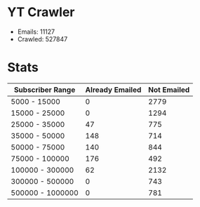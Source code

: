# YT Crawler
- Emails: 11127
- Crawled: 527847

# Stats
| Subscriber Range  | Already Emailed | Not Emailed |
|-------|-------|-------|
| 5000 - 15000 | 0 | 2779 |
| 15000 - 25000 | 0 | 1294 |
| 25000 - 35000 | 47 | 775 |
| 35000 - 50000 | 148 | 714 |
| 50000 - 75000 | 140 | 844 |
| 75000 - 100000 | 176 | 492 |
| 100000 - 300000 | 62 | 2132 |
| 300000 - 500000 | 0 | 743 |
| 500000 - 1000000 | 0 | 781 |

